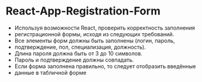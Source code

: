 # React-App-Registration-Form
- Используя возможности React, проверить корректность заполнения 
- регистрационной формы, исходя из следующих требований. 
- Все элементы форм должны быть заполнены (логин, пароль, 
- подтверждение, пол, специализация, должность). 
- Длина пароля должна быть от 3 до 10 символов. 
- Пароль и подтверждение должны совпадать. 
- Если форма заполнена правильно, то следует отобразить введённые 
- данные в табличной форме
